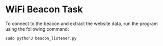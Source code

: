 # WiFi Beacon Task

To connect to the beacon and extract the website data, run the program using the following command:

```
sudo python3 beacon_listener.py
```